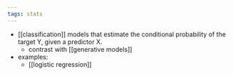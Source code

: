 ```yaml
---
tags: stats
---
```


- [[classification]] models that estimate the conditional probability of the target Y, given a predictor X.
	- contrast with [[generative models]]
- examples:
	- [[logistic regression]]
